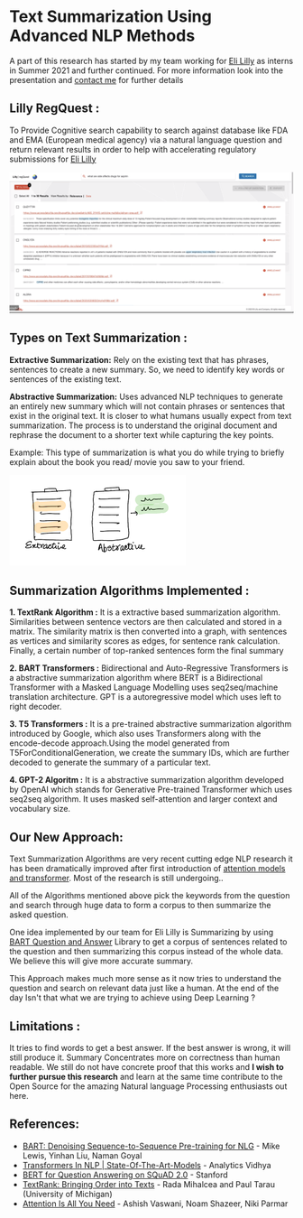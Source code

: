 # Text Summarization Using Advanced NLP Methods

A part of this research has started by my team working for [Eli Lilly](https://www.lilly.com/who-we-are/about-lilly) as interns in Summer 2021 and further continued. 
For more information look into the presentation and [contact me](https://github.com/prateeshreddy) for further details

## Lilly RegQuest :
To Provide Cognitive search capability to search against database like FDA and EMA (European medical agency) via a 
natural language question and return relevant results in order to help with accelerating regulatory submissions for [Eli Lilly](https://www.lilly.com/who-we-are/about-lilly)

![RegQuest_Web](Files/RegQuest_Web.png)

## Types on Text Summarization :

<b>Extractive Summarization:</b> Rely on the existing text that has phrases, sentences to create a new summary.
So, we need to identify key words or sentences of the existing text.


<b>Abstractive Summarization:</b> Uses advanced NLP techniques to generate an entirely new summary which will not contain phrases or sentences 
that exist in the original text. It is closer to what humans usually expect from text summarization. The process is to understand the original document 
and rephrase the document to a shorter text while capturing the key points.

Example: This type of summarization is what you do while trying to briefly explain about the book you read/ movie you saw to your friend.


![Types_of_summ](Files/Types_of_summ.png)


## Summarization Algorithms Implemented :

<b> 1. TextRank Algorithm :</b> It is a extractive based summarization algorithm. Similarities between sentence vectors are then calculated and stored in a matrix.
The similarity matrix is then converted into a graph, with sentences as vertices and similarity scores as edges, for sentence rank calculation.
Finally, a certain number of top-ranked sentences form the final summary

<b> 2. BART Transformers :</b>  Bidirectional and Auto-Regressive Transformers is a abstractive summarization algorithm where BERT is a Bidirectional Transformer 
with a Masked Language Modelling uses seq2seq/machine translation architecture. GPT is a autoregressive model which uses left to right decoder.

<b> 3. T5 Transformers :</b> It is a pre-trained abstractive summarization algorithm introduced by Google, 
which also uses Transformers along with the encode-decode approach.Using the model generated from T5ForConditionalGeneration, 
we create the summary IDs, which are further decoded to generate the summary of a particular text.

<b> 4. GPT-2 Algoritm :</b> It is a abstractive summarization algorithm developed by OpenAI which stands for Generative Pre-trained Transformer which uses seq2seq algorithm.
It uses masked self-attention and larger context and vocabulary size.

## Our New Approach: 

Text Summarization Algorithms are very recent cutting edge NLP research it has been dramatically improved after first introduction of 
[attention models and transformer](https://papers.nips.cc/paper/2017/file/3f5ee243547dee91fbd053c1c4a845aa-Paper.pdf). Most of the research is still undergoing.. 

All of the Algorithms mentioned above pick the keywords from the question and search through huge data to form a corpus to then summarize the asked question.

One idea implemented by our team for Eli Lilly is Summarizing by using [BART Question and Answer](https://web.stanford.edu/class/archive/cs/cs224n/cs224n.1194/reports/default/15848021.pdf)
Library to get a corpus of sentences related to the question and then summarizing this corpus instead of the whole data. We believe this will give more accurate summary.

This Approach makes much more sense as it now tries to understand the question and search on relevant data just like a human. At the end of the day Isn't that 
what we are trying to achieve using Deep Learning ? 

## Limitations :

It tries to find words to get a best answer. If the best answer is wrong, it will still produce it. 
Summary Concentrates more on correctness than human readable. We still do not have concrete proof that this works and <b>I wish to further pursue this research</b>
and learn at the same time contribute to the Open Source for the amazing Natural language Processing enthusiasts out here.


## References:

- [BART: Denoising Sequence-to-Sequence Pre-training for NLG](https://arxiv.org/abs/1910.13461) - Mike Lewis, Yinhan Liu, Naman Goyal
- [Transformers In NLP | State-Of-The-Art-Models](https://www.analyticsvidhya.com/blog/2019/06/understanding-transformers-nlp-state-of-the-art-models/) - Analytics Vidhya 
- [BERT for Question Answering on SQuAD 2.0](https://web.stanford.edu/class/archive/cs/cs224n/cs224n.1194/reports/default/15848021.pdf) - Stanford
- [TextRank: Bringing Order into Texts](https://web.eecs.umich.edu/~mihalcea/papers/mihalcea.emnlp04.pdf) - Rada Mihalcea and Paul Tarau (University of Michigan)
- [Attention Is All You Need](https://arxiv.org/abs/1706.03762) - Ashish Vaswani, Noam Shazeer, Niki Parmar





